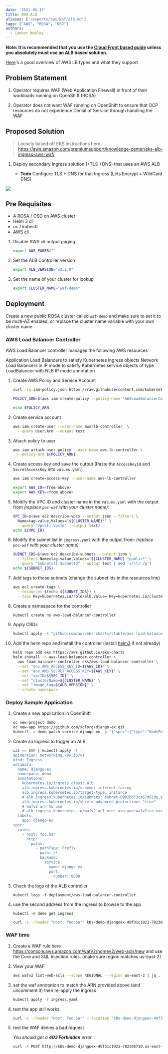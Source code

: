 ```yaml
---
date: '2021-06-17'
title: AWS ALB
aliases: ['/experts/aws/waf/alb.md']
tags: ["AWS", "ROSA", "OSD"]
authors:
  - Connor Wooley
---
```

**Note: It is recommended that you use the [Cloud Front based guide](./cloud-front.md) unless you absolutely must use an ALB based solution.**

[Here](https://iamondemand.com/blog/elb-vs-alb-vs-nlb-choosing-the-best-aws-load-balancer-for-your-needs/)'s a good overview of AWS LB types and what they support

## Problem Statement

1. Operator requires WAF (Web Application Firewall) in front of their workloads running on OpenShift (ROSA)

1. Operator does not want WAF running on OpenShift to ensure that OCP resources do not experience Denial of Service through handling the WAF

## Proposed Solution

> Loosely based off EKS instructions here - https://aws.amazon.com/premiumsupport/knowledge-center/eks-alb-ingress-aws-waf/

1. Deploy secondary Ingress solution (+TLS +DNS) that uses an AWS ALB

    * **Todo** Configure TLS + DNS for that Ingress (Lets Encrypt + WildCard DNS)

![](./alb.drawio.png)

## Pre Requisites

* A ROSA / OSD on AWS cluster
* Helm 3 cli
* oc / kubectl
* AWS cli

1. Disable AWS cli output paging

    ```bash
    export AWS_PAGER=""
    ```

1. Set the ALB Controller version

    ```bash
    export ALB_VERSION="v2.2.0"
    ```

1. Set the name of your cluster for lookup

    ```bash
    export CLUSTER_NAME="waf-demo"
    ```

## Deployment

Create a new public ROSA cluster called `waf-demo` and make sure to set it to be multi-AZ enabled, or replace the cluster name variable with your own cluster name.

### AWS Load Balancer Controller

AWS Load Balancer controller manages the following AWS resources

Application Load Balancers to satisfy Kubernetes ingress objects
Network Load Balancers in IP mode to satisfy Kubernetes service objects of type LoadBalancer with NLB IP mode annotation

1. Create AWS Policy and Service Account

    ```bash
    curl -so iam-policy.json https://raw.githubusercontent.com/kubernetes-sigs/aws-load-balancer-controller/${ALB_VERSION}/experts/install/iam_policy.json

    POLICY_ARN=$(aws iam create-policy --policy-name "AWSLoadBalancerControllerIAMPolicy" --policy-document file://iam-policy.json --query Policy.Arn --output text)

    echo $POLICY_ARN
    ```

1. Create service account

    ```bash
    aws iam create-user --user-name aws-lb-controller  \
      --query User.Arn --output text
    ```

1. Attach policy to user

    ```bash
    aws iam attach-user-policy --user-name aws-lb-controller \
      --policy-arn ${POLICY_ARN}
    ```

1. Create access key and save the output (Paste the `AccessKeyId` and `SecretAccessKey` into `values.yaml`)

    ```bash
    aws iam create-access-key --user-name aws-lb-controller
    ```

    ```bash
    export AWS_ID=<from above>
    export AWS_KEY=<from above>
    ```

1. Modify the VPC ID and cluster name in the `values.yaml` with the output from *(replace `poc-waf` with your cluster name)*:

    ```bash
    VPC_ID=$(aws ec2 describe-vpcs --output json --filters \
      Name=tag-value,Values="${CLUSTER_NAME}*" \
      --query "Vpcs[].VpcId" --output text)
    echo ${VPC_ID}
    ```

1. Modify the subnet list in `ingress.yaml` with the output from: *(replace `poc-waf` with your cluster name)*

    ```bash
    SUBNET_IDS=$(aws ec2 describe-subnets --output json \
      --filters Name=tag-value,Values="${CLUSTER_NAME}-*public*" \
      --query "Subnets[].SubnetId" --output text | sed 's/\t/ /g')
    echo ${SUBNET_IDS}
    ```

1. Add tags to those subnets (change the subnet ids in the resources line)

    ```bash
    aws ec2 create-tags \
      --resources $(echo ${SUBNET_IDS}) \
      --tags Key=kubernetes.io/role/elb,Value= Key=kubernetes.io/cluster/${CLUSTER_NAME},Value=shared
    ```
1. Create a namespace for the controller

    ```bash
    kubectl create ns aws-load-balancer-controller
    ```

1. Apply CRDs

    ```bash
    kubectl apply -k "github.com/aws/eks-charts/stable/aws-load-balancer-controller//crds?ref=master"
    ```

1. Add the helm repo and install the controller (install [helm3](https://github.com/helm/helm/releases/tag/v3.5.4) if not already)

    ```bash
    helm repo add eks https://aws.github.io/eks-charts
    helm install -n aws-load-balancer-controller \
      aws-load-balancer-controller eks/aws-load-balancer-controller \
      --set "env.AWS_ACCESS_KEY_ID=${AWS_ID}" \
      --set "env.AWS_SECRET_ACCESS_KEY=${AWS_KEY}" \
      --set "vpcID=${VPC_ID}" \
      --set "clusterName=${CLUSTER_NAME}" \
      --set "image.tag=${ALB_VERSION}" \
      --create-namespace
    ```

### Deploy Sample Application

1. Create a new application in OpenShift

    ```bash
    oc new-project demo
    oc new-app https://github.com/sclorg/django-ex.git
    kubectl -n demo patch service django-ex -p '{"spec":{"type":"NodePort"}}'
    ```

1. Create an Ingress to trigger an ALB

    ```bash
    cat << EOF | kubectl apply -f -
    apiVersion: networking.k8s.io/v1
    kind: Ingress
    metadata:
      name: django-ex
      namespace: demo
      annotations:
        kubernetes.io/ingress.class: alb
        alb.ingress.kubernetes.io/scheme: internet-facing
        alb.ingress.kubernetes.io/target-type: instance
        # alb.ingress.kubernetes.io/subnets: subnet-0982bb73ca67d61de,subnet-0aa9967e8767d792f,subnet-0fd57669a80eb7596
        alb.ingress.kubernetes.io/shield-advanced-protection: "true"
        # wafv2 arn to use
        # alb.ingress.kubernetes.io/wafv2-acl-arn: arn:aws:wafv2:us-east-2:660250927410:regional/webacl/waf-demo/6565d2a1-6d26-4b6b-b56f-1e996c7e9e8f
      labels:
        app: django-ex
    spec:
      rules:
        - host: foo.bar
          http:
            paths:
              - pathType: Prefix
                path: /*
                backend:
                  service:
                    name: django-ex
                    port:
                      number: 8080
    ```

1. Check the logs of the ALB controller

    ```
    kubectl logs -f deployment/aws-load-balancer-controller
    ```

1. use the second address from the ingress to browse to the app

    ```
    kubectl -n demo get ingress
    ```

    ```bash
    curl -s --header "Host: foo.bar" k8s-demo-djangoex-49f31c1921-782305710.us-east-2.elb.amazonaws.com | head
    ```

### WAF time

1. Create a WAF rule here https://console.aws.amazon.com/wafv2/homev2/web-acls/new and use the Core and SQL Injection rules. (make sure region matches us-east-2)

1. View your WAF

    ```bash
    aws wafv2 list-web-acls --scope REGIONAL --region us-east-2 | jq .
    ```

1. set the waf annotation to match the ARN provided above (and uncomment it) then re-apply the ingress

    ```bash
    kubectl apply -f ingress.yaml
    ```

1. test the app still works

    ```bash
    curl -s --header "Host: foo.bar" --location "k8s-demo-djangoex-49f31c1921-782305710.us-east-2.elb.amazonaws.com"
    ```

1. test the WAF denies a bad request

    *You should get a **403 Forbidden** error*

    ```bash
    curl -X POST http://k8s-demo-djangoex-49f31c1921-782305710.us-east-2.elb.amazonaws.com -F "user='<script><alert>Hello></alert></script>'"
    ```

